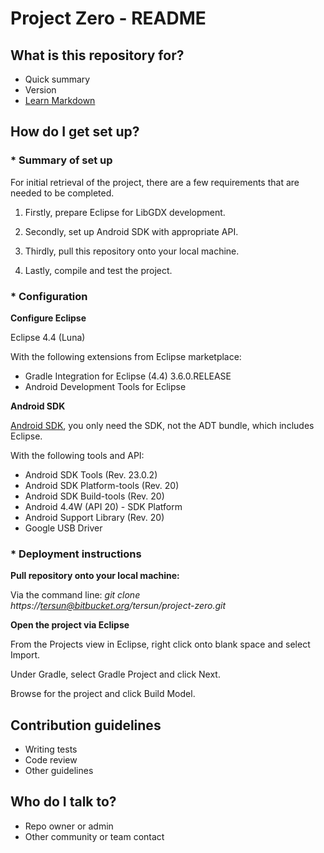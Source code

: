 # Project Zero - README #

## What is this repository for? ##

* Quick summary
* Version
* [Learn Markdown](https://bitbucket.org/tutorials/markdowndemo)

## How do I get set up? ##

### * Summary of set up ###

For initial retrieval of the project, there are a few requirements that are needed to be completed.

1. Firstly, prepare Eclipse for LibGDX development.

2. Secondly, set up Android SDK with appropriate API.

3. Thirdly, pull this repository onto your local machine.

4. Lastly, compile and test the project.



### * Configuration ###

**Configure Eclipse**

Eclipse 4.4 (Luna)

With the following extensions from Eclipse marketplace:

* Gradle Integration for Eclipse (4.4) 3.6.0.RELEASE
* Android Development Tools for Eclipse


**Android SDK**

[Android SDK](http://developer.android.com/sdk/installing/index.html), you only need the SDK, not the ADT bundle, which includes Eclipse. 

With the following tools and API:
* Android SDK Tools (Rev. 23.0.2)
* Android SDK Platform-tools (Rev. 20)
* Android SDK Build-tools (Rev. 20)
* Android 4.4W (API 20) - SDK Platform
* Android Support Library (Rev. 20)
* Google USB Driver

### * Deployment instructions ###

**Pull repository onto your local machine:**

Via the command line: *git clone https://tersun@bitbucket.org/tersun/project-zero.git*

**Open the project via Eclipse**

From the Projects view in Eclipse, right click onto blank space and select Import. 

Under Gradle, select Gradle Project and click Next.

Browse for the project and click Build Model.


## Contribution guidelines ##

* Writing tests
* Code review
* Other guidelines

## Who do I talk to? ##

* Repo owner or admin
* Other community or team contact